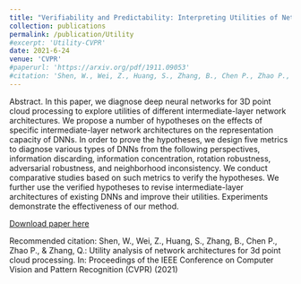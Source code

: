 ```yaml
---
title: "Verifiability and Predictability: Interpreting Utilities of Network Architectures for Point Cloud Processing"
collection: publications
permalink: /publication/Utility
#excerpt: 'Utility-CVPR'
date: 2021-6-24
venue: 'CVPR'
#paperurl: 'https://arxiv.org/pdf/1911.09053'
#citation: 'Shen, W., Wei, Z., Huang, S., Zhang, B., Chen P., Zhao P., & Zhang, Q. (2019). Utility analysis of network architectures for 3d point cloud processing. In: Proceedings of the IEEE Conference on Computer Vision and Pattern Recognition (CVPR) (2021)'
---
```

Abstract. In this paper, we diagnose deep neural networks for 3D point cloud processing to explore utilities of different intermediate-layer network architectures. We propose a number of hypotheses on the effects of specific intermediate-layer network architectures on the representation capacity of DNNs. In order to prove the hypotheses, we design five metrics to diagnose various types of DNNs from the following perspectives, information discarding, information concentration, rotation robustness, adversarial robustness, and neighborhood inconsistency. We conduct comparative studies based on such metrics to verify the hypotheses. We further use the verified hypotheses to revise intermediate-layer architectures of existing DNNs and improve their utilities. Experiments demonstrate the effectiveness of our method.

[Download paper here](https://arxiv.org/pdf/1911.09053)

Recommended citation: Shen, W., Wei, Z., Huang, S., Zhang, B., Chen P., Zhao P., & Zhang, Q.: Utility analysis of network architectures for 3d point cloud processing. In: Proceedings of the IEEE Conference on Computer Vision and Pattern Recognition (CVPR) (2021)
